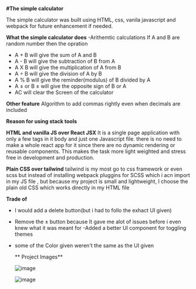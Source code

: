 **#The simple calculator**

The simple calculator was built using HTML, css, vanila javascript and webpack for future enhancement if needed.

**What the simple calculator does**
-Arithemtic calculations 
If A and B are random number then the opration 
- A + B  will give the sum of A and B 
- A - B  will give the subtraction of B from A 
- A X B  will give the multiplication of A from B
- A ÷ B  will give the division of A by B
- A % B  will give the reminder(modulus) of B divided by A
- A ± or B ± will give the opposite sign of B or A 
- AC will clear the Screen of the calculator

**Other feature**
Algorithm to add commas rightly even when decimals are included 

**Reason for using stack tools**

**HTML and vanilla JS over React JSX**
It is a single page application with only a few tags in it body and just one Javascript file. there is no need to make a whole react app for it since there are no dynamic rendering or reusable components. This makes the task more light weighted and stress free in development and production.

**Plain CSS over tailwind**
tailwind is my most go to css framework or even scss but instead of installing webpack pluggins for SCSS which i acn import in  my JS file , but because my project is small and lightweight, I choose the plain old CSS which works directly in my HTML file 

**Trade of**
- I would add a delete button(but i had to follo the exhact UI given)
- Remove the ± button because It gave me  alot of issues before i even knew what it was meant for
-Added a better UI component for toggling themes
- some of the Color given weren't the same as the UI given

  ** Project Images**
  
  ![image](https://github.com/titobzzz/Simple-calculator/assets/105544565/6a5018ae-69cc-4019-a455-7e98b81f9d59)

  ![image](https://github.com/titobzzz/Simple-calculator/assets/105544565/28fbe95b-ad9b-400d-a58d-f15f101e9cac)



